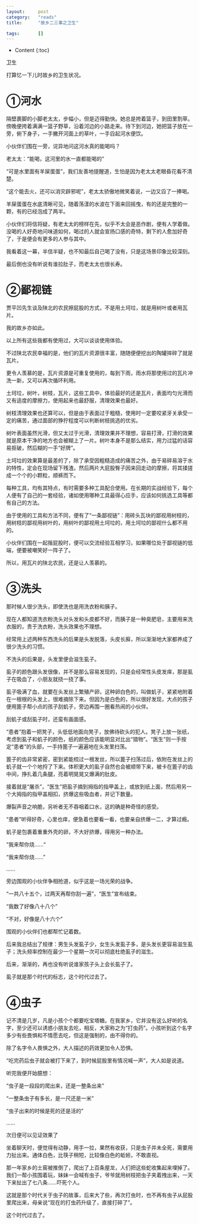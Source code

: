 ```yaml
---
layout:		post
category:	"reads"
title:		"故乡二三事之卫生"

tags:		[]
---
```

- Content
{:toc}


卫生

打算忆一下儿时故乡的卫生状况。



# ①河水

隔壁裹脚的小脚老太太，步幅小，但是迈得勤快。她总是挎着篮子，到田里割草。傍晚便挎着满满一篮子野草，沿着河边的小路走来。待下到河边，她把篮子放在一旁，俯下身子，一手撇开河面上的草叶，一手舀起河水便饮。

小伙伴们围在一旁，诧异地问这河水真的能喝吗？

老太太：“能喝，这河里的水一直都能喝的”

“可是水里面有羊屎蛋蛋”，我们友善地提醒道，生怕是因为老太太老眼昏花看不清楚。

“这个能去火，还可以消灾辟邪呢”，老太太骄傲地微笑着说，一边又舀了一捧喝。

羊屎蛋蛋在水底清晰可见，随着荡漾的水波在下面来回摇曳，有的还是完整的一颗，有的已经泡成了两半。

小伙伴们将信将疑，有老太太的榜样在先，似乎不太会是恶作剧，便有人学着做。没喝的人好奇地问味道如何，喝过的人就会宣扬口感的奇特，剩下的人愈加好奇了，于是便会有更多的人参与其中。

我看着这一幕，半信半疑，也不知最后自己喝了没有，只是这场景印象比较深刻。

最后倒也没有听说有谁拉肚子，而老太太也很长寿。



# ②鄙视链

贾平凹先生谈及陕北的农民擦屁股的方式，不是用土坷垃，就是用树叶或者用瓦片。

我的故乡亦如此。

以上所有这些我都有使用过，大可以谈谈使用体验。

不过陕北农民幸福的是，他们的瓦片资源很丰富，随随便便挖出的陶罐摔碎了就是瓦片。

更令人羡慕的是，瓦片资源是可重复使用的，每到下雨，雨水将那使用过的瓦片冲洗一新，又可以再次循环利用。

土坷垃，树叶，树枝，瓦片，这些工具中，体验最好的还是瓦片，表面均匀光滑而又有适度的摩擦力，使用起来也最舒服，清理效果也最好。

树枝清理效果也还算可以，但是由于表面过于粗糙，使用时一定要咬紧牙关承受一定的痛苦，通过面部的狰狞程度可以判断树枝挑选的优劣。

树叶表面虽然光滑，但又太过于光滑，清理效果并不理想，容易打滑，打滑的效果就是原本干净的地方也会被糊上了一片。树叶本身不是那么结实，用力过猛的话容易抠破，然后糊的一手“好牌”。

土坷垃的效果算是最差的了，除了承受因粗糙造成的痛苦之外，由于易碎易溶于水的特性，定会在现场留下残渣。然后两片大屁股臀子因来回走动的摩擦，将其揉搓成一个个的小颗粒，顺裤而下。

每种工具，均有其特点，有时需要多种工具配合使用。在长期的实战经验下，每个人便有了自己的一套经验，诸如使用哪种工具最得心应手，应该如何挑选工具等都有自己的方法。

由于使用的工具和方法不同，便有了“一条鄙视链”：用砖头瓦块的鄙视用树枝的，用树枝的鄙视用树叶的，用树叶的鄙视用土坷垃的，用土坷垃的鄙视什么都不用的。

小伙伴们围在一起揩屁股时，便可以交流经验互相学习，如果哪位处于鄙视链的低端，便要被嘲笑好一阵子了。

所以，用瓦片的陕北农民，还是让人羡慕的。



# ③洗头

那时候人很少洗头，即使洗也是用洗衣粉和胰子。

现在人都知道洗衣粉洗头对头发和头皮都不好，而胰子是一种臭肥皂，主要用来洗衣服的，贵于洗衣粉，洗头效果也不理想。

经常用上述两种东西洗头的后果是头发脱落，头皮长廯，所以渐渐地大家都养成了很少洗头的习惯。

不洗头的后果是，头发里便会滋生虱子。

虱子的颜色跟头发很像，并不是那么容易发现的，只是会经常性头皮发痒，那是虱子在吸血了，小朋友就挠一挠了事。

虱子吸满了血，就要在头发丝上繁殖产卵，这种卵白色的，叫做虮子，紧紧地附着在一根根的头发上，很难摘除下来。但因为是白色的，所以很好发现，大点的孩子便用篦子帮小点的孩子刮虮子，旁边再围一圈看热闹的小伙伴。

刮虮子或刮虱子时，还蛮有画面感。

“患者”抱着一把凳子，头低低地面向凳子，放佛待砍头的犯人。凳子上放一张纸，考虑到虱子和虮子的颜色，纸的颜色应该能明显对比出“猎物”。“医生”则一手按定“患者”的头部，一手持篦子一遍遍地在头发里扫荡。

篦子的齿非常紧密，密到紧能梳过一根发丝，所以篦子扫荡过后，依附在发丝上的虮子就一个个地捋了下来。体积更大的虱子自然也会被顺带下来，被卡在篦子的齿中间，挣扎着几条腿，亮着明晃晃又爆满的肚皮。

接着就是“屠杀”，“医生”把虱子摘到拇指的指甲盖上，或放到纸上面，然后用另一个大拇指的指甲盖相扣，挤爆这些吸血者，并记下数量。

爆裂声音之响脆，另听者无不吞咽着口水，这的确是种奇怪的感受。

“患者”听得好奇，心里也痒，便急着也要看一看，也要亲自挤爆一二，才算过瘾。

虮子是包裹着重重外壳的卵，不大好挤爆，得用另一种办法。

“我来帮你烧……“

“我来帮你烧……”

……

旁边围观的小伙伴争相抢道，似乎这是一场光荣的战争。

“一共八十五个，过两天再帮你刮一遍”，“医生”宣布结束。

“我数了好像八十八个”

“不对，好像是八十六个”

围观的小伙伴们也都帮忙记着数。

后来我总结出了规律：男生头发虱子少，女生头发虱子多，是头发长更容易滋生虱子；洗头频率控制在最少一个星期一次可以彻底杜绝虱子的滋生。

后来，渐渐的，再也没有听说谁家孩子头上会长虱子了。

虱子就是那个时代的标志，这个时代过去了。



# ④虫子

记不清是几岁，凡是小孩个个都要吃宝塔糖。在我家乡，它并没有这么好听的名字，至少还可以诱惑小朋友去吃，相反，大家称之为“打虫药”。小孩听到这个名字多少有些畏惧和不情愿去吃，但这是强制的，由不得你的。

除了名字令人畏惧之外，大人描述的药效更加令人恐惧。

“吃完药后虫子就会被打下来了，到时候屁股里有情况喊一声”，大人如是说道。

听完我便开始臆想：

“虫子是一段段的爬出来，还是一整条出来”

“一整条虫子有多长，是一尺还是一米”

“虫子出来的时候是死的还是活的”

……

次日便可以见证效果了

坐着聊天时，便觉得有动静，用手一拉，果然有收获，只是虫子并未全死，需要用力扯出来。通体白色，比筷子稍短，比较像白色的蚯蚓，不敢直视。

那一年家乡的土窑被推倒了，爬出了上百条屋龙，人们把这些蛇收集起来埋掉了。我们一帮小孩围着玩，妹妹一会喊有虫子，爷爷就用树枝把虫子夹着拽出来，一天下来扯出了七八条……吓死个人。

这就是那个时代关于虫子的故事，后来大了些，再次打虫时，也不再有虫子从屁股里爬出来，母亲说“现在的打虫药升级了，直接打碎了”。

这个时代过去了。



